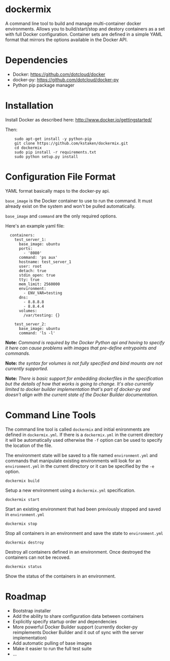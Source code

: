 dockermix
============

A command line tool to build and manage multi-container docker environments. Allows you to build/start/stop and destory containers as a set with full Docker configuration. Container sets are defined in a simple YAML format that mirrors the options available in the Docker API.

Dependencies
=============

- Docker: https://github.com/dotcloud/docker
- docker-py: https://github.com/dotcloud/docker-py
- Python pip package manager

Installation
============

Install Docker as described here: http://www.docker.io/gettingstarted/

Then:
```
    sudo apt-get install -y python-pip
    git clone https://github.com/kstaken/dockermix.git
    cd dockermix
    sudo pip install -r requirements.txt 
    sudo python setup.py install
```

Configuration File Format
=========================

YAML format basically maps to the docker-py api. 

`base_image` is the Docker container to use to run the command. It must already exist on the system and won't be pulled automatically.

`base_image` and `command` are the only required options. 

Here's an example yaml file:

```
  containers:
    test_server_1: 
      base_image: ubuntu
      ports: 
        - '8080' 
      command: 'ps aux' 
      hostname: test_server_1 
      user: root
      detach: true
      stdin_open: true
      tty: true
      mem_limit: 2560000
      environment: 
        - ENV_VAR=testing
      dns: 
        - 8.8.8.8
        - 8.8.4.4
      volumes: 
        /var/testing: {}
            
    test_server_2: 
      base_image: ubuntu
      command: 'ls -l'
```

**Note:** *Command is required by the Docker Python api and having to specify it here can cause problems with images that pre-define entrypoints and commands.*

**Note:** *the syntax for volumes is not fully specified and bind mounts are not currently supported.*

**Note:** *There is basic support for embedding dockerfiles in the specification but the details of how that works is going to change. It's also currently limited to docker builder implementation that's part of docker-py and doesn't align with the current state of the Docker Builder documentation.*

Command Line Tools
===

The command line tool is called `dockermix` and initial enironments are defined in `dockermix.yml`. If there is a `dockermix.yml` in the current directory it will be automatically used otherwise the `-f` option can be used to specify the location of the file.

The environment state will be saved to a file named `environment.yml` and commands that manipulate existing environments will look for an `environment.yml` in the current directory or it can be specified by the `-e` option.

`dockermix build`

Setup a new environment using a `dockermix.yml` specification.

`dockermix start`

Start an existing environment that had been previously stopped and saved in `environment.yml`

`dockermix stop`

Stop all containers in an environment and save the state to `environment.yml`

`dockermix destroy`

Destroy all containers defined in an environment. Once destroyed the containers can not be recoved.

`dockermix status`

Show the status of the containers in an environment.

Roadmap
====

- Bootstrap installer
- Add the ability to share configuration data between containers
- Explicitly specify startup order and dependencies
- More powerful Docker Builder support (currently docker-py reimplements Docker Builder and it out of sync with the server implementation)
- Add automatic pulling of base images
- Make it easier to run the full test suite
- ...